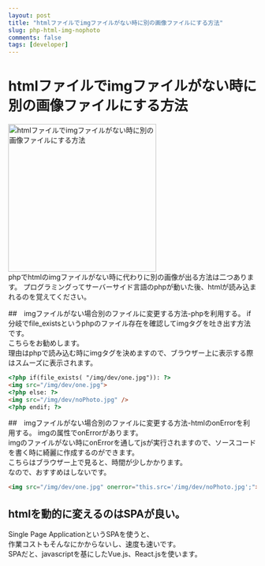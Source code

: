 ```yaml
---
layout: post
title: "htmlファイルでimgファイルがない時に別の画像ファイルにする方法"
slug: php-html-img-nophoto
comments: false
tags: [developer]
---
```

# htmlファイルでimgファイルがない時に別の画像ファイルにする方法
<img src="https://drive.google.com/uc?export=view&id=1GDoTF_NzXa5Vfgc-63SX7EoVypdn3Rov" alt="htmlファイルでimgファイルがない時に別の画像ファイルにする方法"  width="300" >
<script async src="https://pagead2.googlesyndication.com/pagead/js/adsbygoogle.js?client=ca-pub-7886659064712565"
     crossorigin="anonymous"></script>
<!-- 디스플레이 광고 -->
<ins class="adsbygoogle"
     style="display:block"
     data-ad-client="ca-pub-7886659064712565"
     data-ad-slot="1939383573"
     data-ad-format="auto"
     data-full-width-responsive="true"></ins>
<script>
     (adsbygoogle = window.adsbygoogle || []).push({});
</script>
phpでhtmlのimgファイルがない時に代わりに別の画像が出る方法は二つあります。  
プログラミングってサーバーサイド言語のphpが動いた後、htmlが読み込まれるのを覚えてください。  

##　imgファイルがない場合別のファイルに変更する方法-phpを利用する。
if分岐でfile_existsというphpのファイル存在を確認してimgタグを吐き出す方法です。  
こちらをお勧めします。  
理由はphpで読み込む時にimgタグを決めますので、ブラウザー上に表示する際はスムーズに表示されます。  
```html
<?php if(file_exists( "/img/dev/one.jpg")): ?>
<img src="/img/dev/one.jpg">
<?php else: ?>
<img src="/img/dev/noPhoto.jpg" />
<?php endif; ?>
```
<script async src="https://pagead2.googlesyndication.com/pagead/js/adsbygoogle.js?client=ca-pub-7886659064712565"
     crossorigin="anonymous"></script>
<!-- 디스플레이 광고 -->
<ins class="adsbygoogle"
     style="display:block"
     data-ad-client="ca-pub-7886659064712565"
     data-ad-slot="1939383573"
     data-ad-format="auto"
     data-full-width-responsive="true"></ins>
<script>
     (adsbygoogle = window.adsbygoogle || []).push({});
</script>
##　imgファイルがない場合別のファイルに変更する方法-htmlのonErrorを利用する。
imgの属性でonErrorがあります。  
imgのファイルがない時にonErrorを通してjsが実行されますので、ソースコードを書く時に綺麗に作成するのができます。  
こちらはブラウザー上で見ると、時間が少しかかります。  
なので、おすすめはしないです。  
```html
<img src="/img/dev/one.jpg" onerror="this.src='/img/dev/noPhoto.jpg';">
```
<script async src="https://pagead2.googlesyndication.com/pagead/js/adsbygoogle.js?client=ca-pub-7886659064712565"
     crossorigin="anonymous"></script>
<!-- 디스플레이 광고 -->
<ins class="adsbygoogle"
     style="display:block"
     data-ad-client="ca-pub-7886659064712565"
     data-ad-slot="1939383573"
     data-ad-format="auto"
     data-full-width-responsive="true"></ins>
<script>
     (adsbygoogle = window.adsbygoogle || []).push({});
</script>
## htmlを動的に変えるのはSPAが良い。
Single Page ApplicationというSPAを使うと、  
作業コストもそんなにかからないし、速度も速いです。  
SPAだと、javascriptを基にしたVue.js、React.jsを使います。  